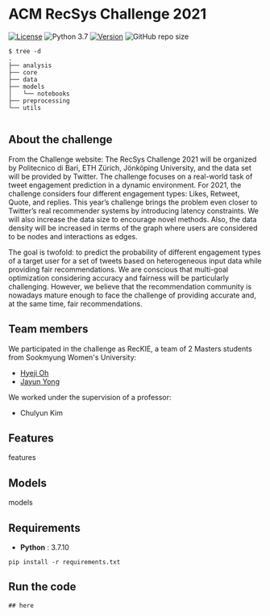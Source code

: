 # ACM RecSys Challenge 2021

[![License](https://img.shields.io/badge/License-Apache%202.0-blue.svg)](https://github.com/RecKIE7/recsys2021-twitter/blob/master/LICENSE)
![Python 3.7](https://img.shields.io/badge/python-3.7-blue.svg)
[![Version](https://img.shields.io/badge/version-v1.0.0-orange)](https://github.com/RecKIE7/recsys2021-twitter) 
![GitHub repo size](https://img.shields.io/github/repo-size/RecKIE7/recsys2021-twitter)


```
$ tree -d
.
├── analysis
├── core
├── data
├── models
│   └── notebooks
├── preprocessing
└── utils


```


## About the challenge
From the Challenge website: 
The RecSys Challenge 2021 will be organized by Politecnico di Bari, ETH Zürich, Jönköping University, and the data set will be provided by Twitter. The challenge focuses on a real-world task of tweet engagement prediction in a dynamic environment. For 2021, the challenge considers four different engagement types: Likes, Retweet, Quote, and replies. This year’s challenge brings the problem even closer to Twitter’s real recommender systems by introducing latency constraints. We will also increase the data size to encourage novel methods. Also, the data density will be increased in terms of the graph where users are considered to be nodes and interactions as edges.

The goal is twofold: to predict the probability of different engagement types of a target user for a set of tweets based on heterogeneous input data while providing fair recommendations. We are conscious that multi-goal optimization considering accuracy and fairness will be particularly challenging. However, we believe that the recommendation community is nowadays mature enough to face the challenge of providing accurate and, at the same time, fair recommendations.

## Team members
We participated in the challenge as RecKIE, a team of 2 Masters students from Sookmyung Women's University:
- [Hyeji Oh](https://github.com/HYEZ)
- [Jayun Yong](https://github.com/nyongja)

We worked under the supervision of a professor:
- Chulyun Kim

## Features
features

## Models
models

## Requirements
- __Python__ : 3.7.10

```
pip install -r requirements.txt
```

## Run the code
```
## here
```
